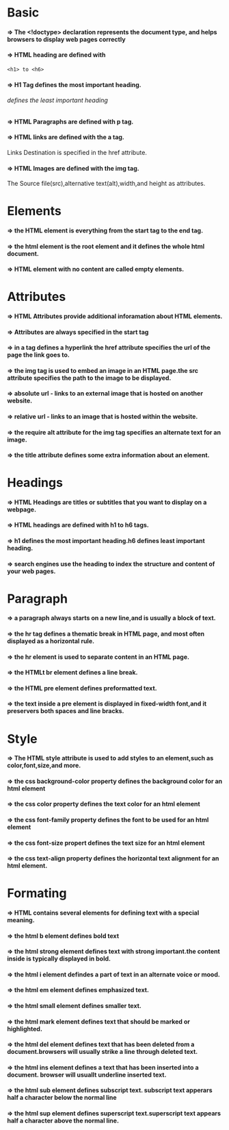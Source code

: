 # Basic

#### => The <!doctype> declaration represents the document type, and helps browsers to display web pages correctly

#### => HTML heading are defined with

```
<h1> to <h6>
```

#### => H1 Tag defines the most important heading.<h6> defines the least important heading

#### => HTML Paragraphs are defined with p tag.

#### => HTML links are defined with the a tag.

Links Destination is specified in the href attribute.

#### => HTML Images are defined with the img tag.

The Source file(src),alternative text(alt),width,and height as attributes.

# Elements

#### => the HTML element is everything from the start tag to the end tag.

#### => the html element is the root element and it defines the whole html document.

#### => HTML element with no content are called empty elements.

# Attributes

#### => HTML Attributes provide additional  inforamation about HTML elements.

#### => Attributes are always specified in the start tag

#### => in a tag defines a hyperlink the href attribute specifies the url of the page the link goes to.

#### => the img tag is used to embed an image in an HTML page.the src attribute specifies the path to the image to be displayed.

#### => absolute url - links to an external image that is hosted on another website.

#### => relative url - links to an image that is hosted within the website.

#### => the require alt attribute for the img tag specifies an alternate text for an image.

#### => the title attribute defines some extra information about an element.

# Headings
 
#### => HTML Headings are titles or subtitles that you want to display on a webpage.

#### => HTML headings are defined with h1 to h6 tags.

#### => h1 defines the most important heading.h6 defines least important heading.

#### => search engines use the heading to index the structure and content of your web pages.

# Paragraph

#### => a paragraph always starts on a new line,and is usually a block of text.

#### => the hr tag defines a thematic break in HTML page, and most often displayed as a horizontal rule.
 
#### => the hr element is used to separate content in an HTML page.

#### => the HTMLt br element defines a line break.

#### => the HTML pre element defines preformatted text.

#### => the text inside a pre element is displayed in fixed-width font,and it preservers both spaces and line bracks.

# Style

#### => The HTML style attribute is used to add styles to an element,such as color,font,size,and more.

#### => the css background-color property defines the background color for an html element

#### => the css color property defines the text color for an html element

#### => the css font-family property defines the font to be used for an html element

#### => the css font-size propert defines the text size for an html element

#### => the css text-align property defines the horizontal text alignment for an html element.

# Formating

#### => HTML contains several elements for defining text with a special meaning.

#### => the html b element defines bold text

#### => the html strong element defines text with strong important.the content inside is typically displayed in bold.

#### => the html i element defindes a part of text in an alternate voice or mood.

#### => the html em element defines emphasized text.

#### => the html small element defines smaller text.

#### => the html mark element defines text that should be marked or highlighted.

#### => the html del element defines text that has been deleted from a document.browsers will usually strike a line through deleted text.

#### => the html ins element defines a text that has been inserted into a document. browser will usuallt underline inserted text.

#### => the html sub element defines subscript text. subscript text apperars half a character below the normal line

#### => the html sup element defines superscript text.superscript text appears half a character above the normal line.